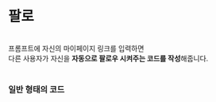 # 팔로
<br>프롬프트에 자신의 마이페이지 링크를 입력하면
<br>다른 사용자가 자신을 **자동으로 팔로우 시켜주는 코드를 작성**해줍니다.
<br>
<br>
### 일반 형태의 코드
